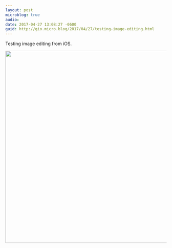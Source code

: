 ```yaml
---
layout: post
microblog: true
audio: 
date: 2017-04-27 13:08:27 -0600
guid: http://gio.micro.blog/2017/04/27/testing-image-editing.html
---
```

Testing image editing from iOS.


<img src="http://gio.micro.blog/uploads/2017/0749c83739.jpg" width="600" height="600" style="height: auto" />
